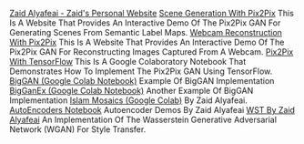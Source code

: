 
[Zaid Alyafeai - Zaid's Personal Website](https://zaidalyafeai.github.io/)
[Scene Generation With Pix2Pix](https://zaidalyafeai.github.io/pix2pix/scene.html)
This Is A Website That Provides An Interactive Demo Of The Pix2Pix GAN For Generating Scenes From Semantic Label Maps.
[Webcam Reconstruction With Pix2Pix](https://zaidalyafeai.github.io/webcam-reconstruction/)
This Is A Website That Provides An Interactive Demo Of The Pix2Pix GAN For Reconstructing Images Captured From A Webcam.
[Pix2Pix With TensorFlow](https://colab.research.google.com/github/zaidalyafeai/Notebooks/blob/master/tf_pix2pix.ipynb)
This Is A Google Colaboratory Notebook That Demonstrates How To Implement The Pix2Pix GAN Using TensorFlow.
[BigGAN (Google Colab Notebook)](https://colab.research.google.com/github/zaidalyafeai/Notebooks/blob/master/BigGAN.ipynb)
Example Of BigGAN Implementation
[BigGanEx (Google Colab Notebook)](https://colab.research.google.com/github/zaidalyafeai/Notebooks/blob/master/BigGanEx.ipynb)
Another Example Of BigGAN Implementation
[Islam Mosaics (Google Colab)](https://colab.research.google.com/github/zaidalyafeai/gan-mosaics/blob/main/mosaic_demo.ipynb)
By Zaid Alyafeai.
[AutoEncoders Notebook](https://colab.research.google.com/github/zaidalyafeai/Notebooks/blob/master/AutoEncoders.ipynb)
Autoencoder Demos By Zaid Alyafeai
[WST By Zaid Alyafeai](https://zaidalyafeai.github.io/WST/)
An Implementation Of The Wasserstein Generative Adversarial Network (WGAN) For Style Transfer.
